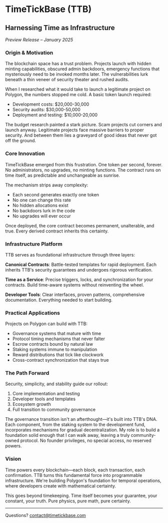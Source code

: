 # TimeTickBase (TTB)
## Harnessing Time as Infrastructure
*Preview Release – January 2025*

### Origin & Motivation

The blockchain space has a trust problem. Projects launch with hidden minting capabilities, obscured admin backdoors, emergency functions that mysteriously need to be invoked months later. The vulnerabilities lurk beneath a thin veneer of security theater and rushed audits.

When I researched what it would take to launch a legitimate project on Polygon, the numbers stopped me cold. A basic token launch required:

- Development costs: $20,000-30,000
- Security audits: $30,000-50,000 
- Deployment and testing: $10,000-20,000

The budget research painted a stark picture. Scam projects cut corners and launch anyway. Legitimate projects face massive barriers to proper security. And between them lies a graveyard of good ideas that never got off the ground.

### Core Innovation

TimeTickBase emerged from this frustration. One token per second, forever. No administrators, no upgrades, no minting functions. The contract runs on time itself, as predictable and unchangeable as sunrise.

The mechanism strips away complexity:
- Each second generates exactly one token
- No one can change this rate
- No hidden allocations exist
- No backdoors lurk in the code
- No upgrades will ever occur

Once deployed, the core contract becomes permanent, unalterable, and true. Every derived contract inherits this certainty.

### Infrastructure Platform

TTB serves as foundational infrastructure through three layers:

**Canonical Contracts**: Battle-tested templates for rapid deployment. Each inherits TTB's security guarantees and undergoes rigorous verification.

**Time as a Service**: Precise triggers, locks, and synchronization for your contracts. Build time-aware systems without reinventing the wheel.

**Developer Tools**: Clear interfaces, proven patterns, comprehensive documentation. Everything needed to start building.

### Practical Applications

Projects on Polygon can build with TTB:
- Governance systems that mature with time
- Protocol timing mechanisms that never falter
- Escrow contracts bound by natural law
- Staking systems immune to manipulation 
- Reward distributions that tick like clockwork
- Cross-contract synchronization that stays true

### The Path Forward

Security, simplicity, and stability guide our rollout:

1. Core implementation and testing
2. Developer tools and templates
3. Ecosystem growth
4. Full transition to community governance

The governance transition isn't an afterthought—it's built into TTB's DNA. Each component, from the staking system to the development fund, incorporates mechanisms for gradual decentralization. My role is to build a foundation solid enough that I can walk away, leaving a truly community-owned protocol. No founder privileges, no special access, no reserved powers.

### Vision

Time powers every blockchain—each block, each transaction, each confirmation. TTB turns this fundamental force into programmable infrastructure. We're building Polygon's foundation for temporal operations, where developers create with mathematical certainty.

This goes beyond timekeeping. Time itself becomes your guarantee, your constant, your truth. Pure physics, pure math, pure certainty.

---
Questions? contact@timetickbase.com